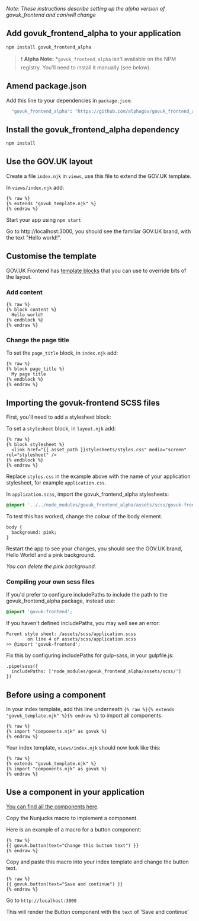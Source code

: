 *Note: These instructions describe setting up the alpha version of govuk_frontend and can/will change*

## Add govuk_frontend_alpha to your application

```bash
npm install govuk_frontend_alpha
```

> ❗️ __Alpha Note:__ *`govuk_frontend_alpha` isn't available on the NPM registry. You'll need to install it manually (see below).

## Amend package.json

Add this line to your dependencies in `package.json`:

```bash
  "govuk_frontend_alpha": "https://github.com/alphagov/govuk_frontend_alpha/releases/download/0.0.1-alpha/govuk_frontend_alpha-0.0.1-npm.tgz"
```

## Install the govuk_frontend_alpha dependency

```bash
npm install
```

## Use the GOV.UK layout

Create a file `index.njk` in `views`, use this file to extend the GOV.UK template.

In `views/index.njk` add:

```nunjucks
{% raw %}
{% extends "govuk_template.njk" %}
{% endraw %}
```

Start your app using `npm start`

Go to http://localhost:3000, you should see the familiar GOV.UK brand, with the text "Hello world!".

## Customise the template

GOV.UK Frontend has [template blocks](/docs/template-blocks/) that you can use to override bits of the layout.

### Add content

```nunjucks
{% raw %}
{% block content %}
  Hello world!
{% endblock %}
{% endraw %}
```

### Change the page title

To set the `page_title` block, in `index.njk` add:

```nunjucks
{% raw %}
{% block page_title %}
  My page title
{% endblock %}
{% endraw %}
```

## Importing the govuk-frontend SCSS files

First, you'll need to add a stylesheet block:

To set a `stylesheet` block, in `layout.njk` add:


```nunjucks
{% raw %}
{% block stylesheet %}
  <link href="{{ asset_path }}stylesheets/styles.css" media="screen" rel="stylesheet" />
{% endblock %}
{% endraw %}
```

Replace `styles.css` in the example above with the name of your application stylesheet, for example `application.css`.

In `application.scss`, import the govuk_frontend_alpha stylesheets:

```scss
@import '../../node_modules/govuk_frontend_alpha/assets/scss/govuk-frontend';
```

To test this has worked, change the colour of the body element.

```
body {
  background: pink;
}
```

Restart the app to see your changes, you should see the GOV.UK brand, Hello World! and a pink background.


_You can delete the pink background._

### Compiling your own scss files

If you'd prefer to configure includePaths to include the path to the govuk_frontend_alpha package, instead use:

```scss
@import 'govuk-frontend';
```

If you haven't defined includePaths, you may well see an error:

```
Parent style sheet: /assets/scss/application.scss
        on line 4 of assets/scss/application.scss
>> @import 'govuk-frontend';
```

Fix this by configuring includePaths for gulp-sass, in your gulpfile.js:

```
.pipe(sass({
  includePaths: ['node_modules/govuk_frontend_alpha/assets/scss/']
})
```

## Before using a component

In your index template, add this line underneath `{% raw %}{% extends "govuk_template.njk" %}{% endraw %}` to import all components:

```nunjucks
{% raw %}
{% import "components.njk" as govuk %}
{% endraw %}
```

Your index template, `views/index.njk` should now look like this:

```nunjucks
{% raw %}
{% extends "govuk_template.njk" %}
{% import "components.njk" as govuk %}
{% endraw %}
```

## Use a component in your application

[You can find all the components here](http://govuk-frontend-alpha.herokuapp.com/).

Copy the Nunjucks macro to implement a component.

Here is an example of a macro for a button component:

```nunjucks
{% raw %}
{{ govuk.button(text="Change this button text") }}
{% endraw %}
```

Copy and paste this macro into your index template and change the button text.

```nunjucks
{% raw %}
{{ govuk.button(text="Save and continue") }}
{% endraw %}
```

Go to `http://localhost:3000`

This will render the Button component with the `text` of 'Save and continue'
